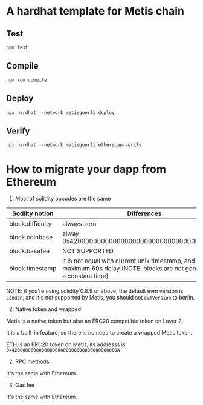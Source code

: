 # A hardhat template for Metis chain

## Test

```
npm test
```

## Compile

```
npm run compile
```

## Deploy

```
npx hardhat --network metisgoerli deploy
```

## Verify

```
npx hardhat --network metisgoerli etherscan-verify
```

# How to migrate your dapp from Ethereum

1. Most of solidity opcodes are the same

| Sodlity notion   | Differences                                                                                                                   |
| ---------------- | ----------------------------------------------------------------------------------------------------------------------------- |
| block.difficulty | always zero                                                                                                                   |
| block.coinbase   | alway 0x4200000000000000000000000000000000000011                                                                              |
| block.basefee    | NOT SUPPORTED                                                                                                                 |
| block.timestamp  | it is not equal with current unix timestamp, and it has maximum 60s delay.(NOTE: blocks are not generated at a constant time) |

NOTE: if you're using solidity 0.8.9 or above, the default evm version is `London`, and it's not supported by Metis, you should set `evmVersion` to berlin.

2. Native token and wrapped

Metis is a native token but also an ERC20 compatible token on Layer 2.

It is a built-in feature, so there is no need to create a wrapped Metis token.

ETH is an ERC20 token on Metis, its addresss is `0x420000000000000000000000000000000000000A`

2. RPC methods

It's the same with Ethereum.

3. Gas fee

It's the same with Ethereum.
